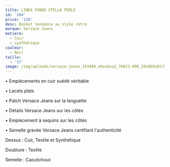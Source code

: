 ```yaml
---
title: LINEA FONDO STELLA PERLE
id: '204'
price: '110'
desc: Basket tendance au style rétro
marque: Versace Jeans
matiere:
  - Cuir
  - synthétique
couleur:
  - Noir
taille:
  - '37'
image: /img/uploads/versace-jeans_154466_e0vsbsa1_70823-899_20180918t152606_01.jpg
---
```

• Empiècements en cuir suédé véritable

• Lacets plats

• Patch Versace Jeans sur la languette

• Détails Versace Jeans sur les côtés

• Empiècement à sequins sur les côtés

• Semelle gravée Versace Jeans certifiant l'authenticité

Dessus : Cuir, Textile et Synthétique

Doublure : Textile

Semelle : Caoutchouc
